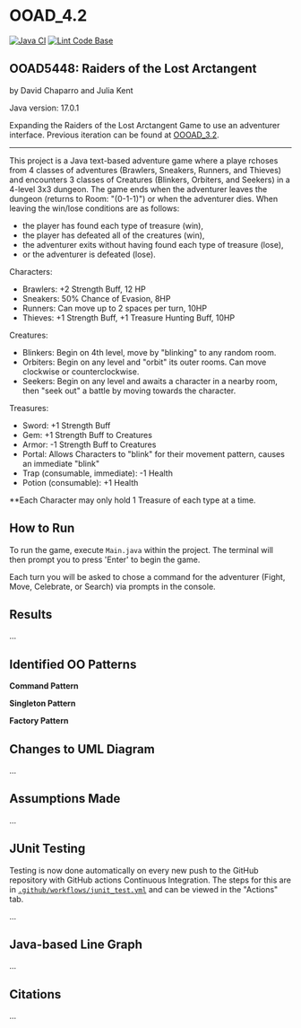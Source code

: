 # OOAD_4.2
[![Java CI](https://github.com/jukent/OOAD_4.2/actions/workflows/junit_tests.yaml/badge.svg)](https://github.com/jukent/OOAD_4.2/actions/workflows/junit_tests.yaml)
[![Lint Code Base](https://github.com/jukent/OOAD_4.2/actions/workflows/super_linter.yaml/badge.svg)](https://github.com/jukent/OOAD_4.2/actions/workflows/super_linter.yaml)

## OOAD5448: Raiders of the Lost Arctangent
by David Chaparro and Julia Kent

Java version: 17.0.1

Expanding the Raiders of the Lost Arctangent Game to use an adventurer interface. Previous iteration can be found at [OOOAD_3.2](https://github.com/jukent/OOAD_3.2).

--------------------------------

This project is a Java text-based adventure game where a playe rchoses from 4 classes of adventures (Brawlers, Sneakers, Runners, and Thieves)
and encounters 3 classes of Creatures (Blinkers, Orbiters, and Seekers) in a 4-level 3x3 dungeon.
The game ends when the adventurer leaves the dungeon (returns to Room: "(0-1-1)") or when the adventurer dies.
When leaving the win/lose conditions are as follows:
- the player has found each type of treasure (win),
- the player has defeated all of the creatures (win),
- the adventurer exits without having found each type of treasure (lose),
- or the adventurer is defeated (lose).

Characters:
- Brawlers: +2 Strength Buff, 12 HP
- Sneakers: 50% Chance of Evasion, 8HP
- Runners: Can move up to 2 spaces per turn, 10HP
- Thieves: +1 Strength Buff,  +1 Treasure Hunting Buff, 10HP

Creatures:
- Blinkers: Begin on 4th level, move by "blinking" to any random room.
- Orbiters: Begin on any level and "orbit" its outer rooms. Can move clockwise or counterclockwise.
- Seekers: Begin on any level and awaits a character in a nearby room, then "seek out" a battle by moving towards the character.

Treasures:
- Sword: +1 Strength Buff
- Gem: +1 Strength Buff to Creatures
- Armor: -1 Strength Buff to Creatures
- Portal: Allows Characters to "blink" for their movement pattern, causes an immediate "blink"
- Trap (consumable, immediate):  -1 Health
- Potion (consumable): +1 Health

**Each Character may only hold 1 Treasure of each type at a time.


## How to Run

To run the game, execute `Main.java` within the project. The terminal will then prompt you to press 'Enter' to begin the game.

Each turn you will be asked to chose a command for the adventurer (Fight, Move, Celebrate, or Search) via prompts in the console.

## Results

...

## Identified OO Patterns

**Command Pattern**

**Singleton Pattern**

**Factory Pattern**

## Changes to UML Diagram

...

## Assumptions Made

...


## JUnit Testing

Testing is now done automatically on every new push to the GitHub repository with GitHub actions Continuous Integration.
The steps for this are in [`.github/workflows/junit_test.yml`](https://github.com/jukent/OOAD_4.2/blob/main/.github/workflows/junit_tests.yaml) and can be viewed in the "Actions" tab.

...

## Java-based Line Graph

...

## Citations

...
